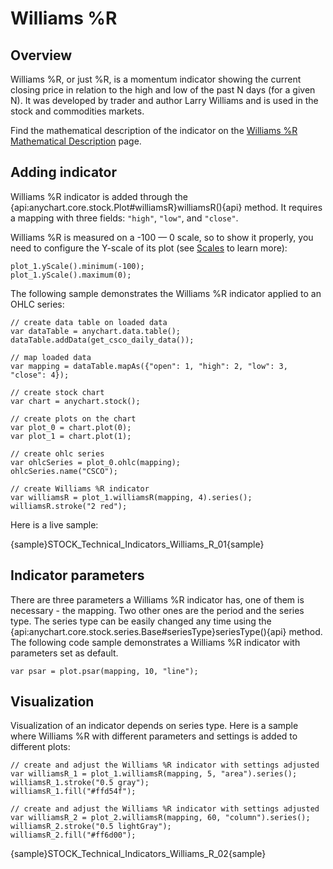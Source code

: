# Williams %R

## Overview

Williams %R, or just %R, is a momentum indicator showing the current closing price in relation to the high and low of the past N days (for a given N). It was developed by trader and author Larry Williams and is used in the stock and commodities markets.

Find the mathematical description of the indicator on the [Williams %R Mathematical Description](Mathematical_Description#williams_%25r) page.

## Adding indicator

Williams %R indicator is added through the {api:anychart.core.stock.Plot#williamsR}williamsR(){api} method. It requires a mapping with three fields: `"high"`, `"low"`, and `"close"`.

Williams %R is measured on a -100 — 0 scale, so to show it properly, you need to configure the Y-scale of its plot (see [Scales](../Scales) to learn more):

```
plot_1.yScale().minimum(-100);
plot_1.yScale().maximum(0);
```

The following sample demonstrates the Williams %R indicator applied to an OHLC series:

```
// create data table on loaded data
var dataTable = anychart.data.table();
dataTable.addData(get_csco_daily_data());

// map loaded data
var mapping = dataTable.mapAs({"open": 1, "high": 2, "low": 3, "close": 4});

// create stock chart
var chart = anychart.stock();

// create plots on the chart
var plot_0 = chart.plot(0);
var plot_1 = chart.plot(1);

// create ohlc series
var ohlcSeries = plot_0.ohlc(mapping);
ohlcSeries.name("CSCO");

// create Williams %R indicator
var williamsR = plot_1.williamsR(mapping, 4).series();
williamsR.stroke("2 red");
```

Here is a live sample:

{sample}STOCK\_Technical\_Indicators\_Williams\_R\_01{sample}

## Indicator parameters

There are three parameters a Williams %R indicator has, one of them is necessary - the mapping. Two other ones are the period and the series type. The series type can be easily changed any time using the {api:anychart.core.stock.series.Base#seriesType}seriesType(){api} method. The following code sample demonstrates a Williams %R indicator with parameters set as default.

```
var psar = plot.psar(mapping, 10, "line");
```

## Visualization

Visualization of an indicator depends on series type. Here is a sample where Williams %R with different parameters and settings is added to different plots:

```
// create and adjust the Williams %R indicator with settings adjusted
var williamsR_1 = plot_1.williamsR(mapping, 5, "area").series();
williamsR_1.stroke("0.5 gray");
williamsR_1.fill("#ffd54f");

// create and adjust the Williams %R indicator with settings adjusted
var williamsR_2 = plot_2.williamsR(mapping, 60, "column").series();
williamsR_2.stroke("0.5 lightGray");
williamsR_2.fill("#ff6d00");
```

{sample}STOCK\_Technical\_Indicators\_Williams\_R\_02{sample}